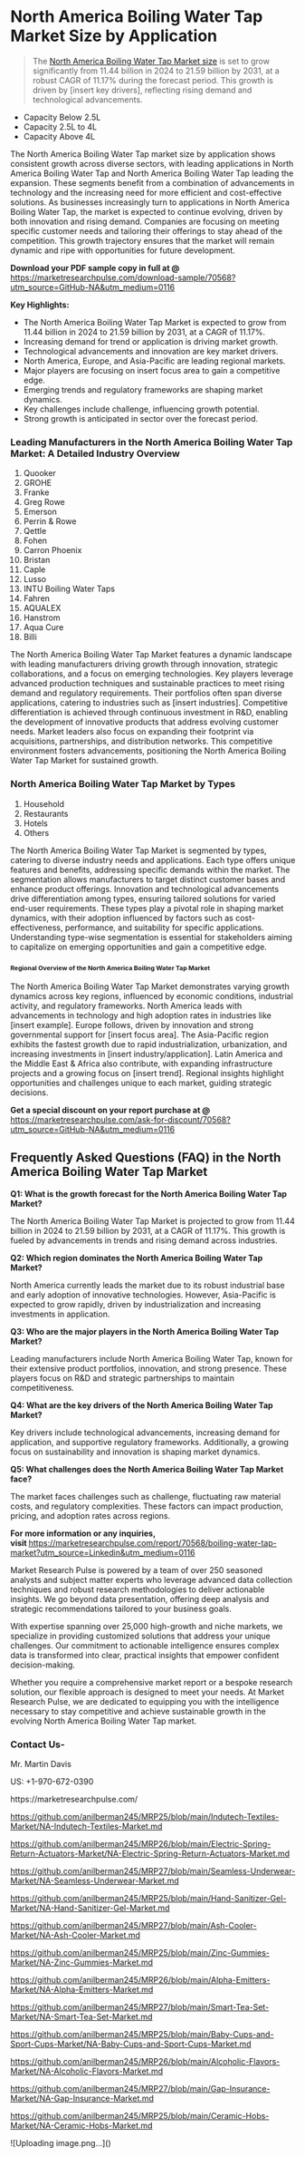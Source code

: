 <h1>North America Boiling Water Tap Market&nbsp;Size by Application</h1><blockquote><p>The <a href="https://marketresearchpulse.com/download-sample/70568?utm_source=GitHub-NA&amp;utm_medium=0116">North America Boiling Water Tap Market size</a> is set to grow significantly from 11.44 billion in 2024 to 21.59 billion by 2031, at a robust CAGR of 11.17% during the forecast period. This growth is driven by [insert key drivers], reflecting rising demand and technological advancements.</p></blockquote><ul><li>Capacity Below 2.5L<li> Capacity 2.5L to 4L<li> Capacity Above 4L</li></ul><p>The North America Boiling Water Tap market size by application shows consistent growth across diverse sectors, with leading applications in North America Boiling Water Tap and North America Boiling Water Tap leading the expansion. These segments benefit from a combination of advancements in technology and the increasing need for more efficient and cost-effective solutions. As businesses increasingly turn to applications in North America Boiling Water Tap, the market is expected to continue evolving, driven by both innovation and rising demand. Companies are focusing on meeting specific customer needs and tailoring their offerings to stay ahead of the competition. This growth trajectory ensures that the market will remain dynamic and ripe with opportunities for future development.</p><p><strong>Download your PDF sample copy in full at @ </strong><a href="https://marketresearchpulse.com/download-sample/70568?utm_source=GitHub-NA&amp;utm_medium=0116">https://marketresearchpulse.com/download-sample/70568?utm_source=GitHub-NA&amp;utm_medium=0116</a></p><p><strong>Key Highlights: </strong></p><ul><li>The North America Boiling Water Tap Market is expected to grow from 11.44 billion in 2024 to 21.59 billion by 2031, at a CAGR of 11.17%.</li><li>Increasing demand for trend or application is driving market growth.</li><li>Technological advancements and innovation are key market drivers.</li><li>North America, Europe, and Asia-Pacific are leading regional markets.</li><li>Major players are focusing on insert focus area to gain a competitive edge.</li><li>Emerging trends and regulatory frameworks are shaping market dynamics.</li><li>Key challenges include challenge, influencing growth potential.</li><li>Strong growth is anticipated in sector over the forecast period.</li></ul><h3>Leading Manufacturers in the North America Boiling Water Tap Market: A Detailed Industry Overview</h3><ol><li>Quooker</li><li>GROHE</li><li>Franke</li><li>Greg Rowe</li><li>Emerson</li><li>Perrin & Rowe</li><li>Qettle</li><li>Fohen</li><li>Carron Phoenix</li><li>Bristan</li><li>Caple</li><li>Lusso</li><li>INTU Boiling Water Taps</li><li>Fahren</li><li>AQUALEX</li><li>Hanstrom</li><li>Aqua Cure</li><li>Billi</li></ol><div class="flex max-w-full flex-col flex-grow"><div class="min-h-8 text-message flex w-full flex-col items-end gap-2 whitespace-normal break-words [.text-message+&amp;]:mt-5" dir="auto" data-message-author-role="assistant" data-message-id="fd8432e4-4910-450d-b182-61b7bfb0a01f" data-message-model-slug="gpt-4o"><div class="flex w-full flex-col gap-1 empty:hidden first:pt-[3px]"><div class="markdown prose w-full break-words dark:prose-invert light"><p>The North America Boiling Water Tap Market features a dynamic landscape with leading manufacturers driving growth through innovation, strategic collaborations, and a focus on emerging technologies. Key players leverage advanced production techniques and sustainable practices to meet rising demand and regulatory requirements. Their portfolios often span diverse applications, catering to industries such as [insert industries]. Competitive differentiation is achieved through continuous investment in R&amp;D, enabling the development of innovative products that address evolving customer needs. Market leaders also focus on expanding their footprint via acquisitions, partnerships, and distribution networks. This competitive environment fosters advancements, positioning the North America Boiling Water Tap Market for sustained growth.</p></div></div></div></div><h3>North America Boiling Water Tap Market by Types</h3><ol><li>Household<li> Restaurants<li> Hotels<li> Others</li></ol><div class="flex max-w-full flex-col flex-grow"><div class="min-h-8 text-message flex w-full flex-col items-end gap-2 whitespace-normal break-words [.text-message+&amp;]:mt-5" dir="auto" data-message-author-role="assistant" data-message-id="084470be-0bb7-4664-bddf-5156b4f41249" data-message-model-slug="gpt-4o-mini"><div class="flex w-full flex-col gap-1 empty:hidden first:pt-[3px]"><div class="markdown prose w-full break-words dark:prose-invert light"><p>The North America Boiling Water Tap Market is segmented by types, catering to diverse industry needs and applications. Each type offers unique features and benefits, addressing specific demands within the market. The segmentation allows manufacturers to target distinct customer bases and enhance product offerings. Innovation and technological advancements drive differentiation among types, ensuring tailored solutions for varied end-user requirements. These types play a pivotal role in shaping market dynamics, with their adoption influenced by factors such as cost-effectiveness, performance, and suitability for specific applications. Understanding type-wise segmentation is essential for stakeholders aiming to capitalize on emerging opportunities and gain a competitive edge.</p></div></div></div></div><h3><span style="font-size: 11px;">Regional Overview of the North America Boiling Water Tap Market</span></h3><div class="flex max-w-full flex-col flex-grow"><div class="min-h-8 text-message flex w-full flex-col items-end gap-2 whitespace-normal break-words [.text-message+&amp;]:mt-5" dir="auto" data-message-author-role="assistant" data-message-id="e9038762-ce64-4e30-91c9-9bd413514231" data-message-model-slug="gpt-4o-mini"><div class="flex w-full flex-col gap-1 empty:hidden first:pt-[3px]"><div class="markdown prose w-full break-words dark:prose-invert light"><p>The North America Boiling Water Tap Market demonstrates varying growth dynamics across key regions, influenced by economic conditions, industrial activity, and regulatory frameworks. North America leads with advancements in technology and high adoption rates in industries like [insert example]. Europe follows, driven by innovation and strong governmental support for [insert focus area]. The Asia-Pacific region exhibits the fastest growth due to rapid industrialization, urbanization, and increasing investments in [insert industry/application]. Latin America and the Middle East &amp; Africa also contribute, with expanding infrastructure projects and a growing focus on [insert trend]. Regional insights highlight opportunities and challenges unique to each market, guiding strategic decisions.</p></div></div></div></div><p><strong>Get a special discount on your report purchase at @ </strong><a href="https://marketresearchpulse.com/ask-for-discount/70568?utm_source=GitHub-NA&amp;utm_medium=0116">https://marketresearchpulse.com/ask-for-discount/70568?utm_source=GitHub-NA&amp;utm_medium=0116</a></p><h2>Frequently Asked Questions (FAQ) in the North America Boiling Water Tap Market</h2><p><strong>Q1: What is the growth forecast for the North America Boiling Water Tap Market?</strong></p><p>The North America Boiling Water Tap Market is projected to grow from 11.44 billion in 2024 to 21.59 billion by 2031, at a CAGR of 11.17%. This growth is fueled by advancements in trends and rising demand across industries.</p><p><strong>Q2: Which region dominates the North America Boiling Water Tap Market?</strong></p><p>North America currently leads the market due to its robust industrial base and early adoption of innovative technologies. However, Asia-Pacific is expected to grow rapidly, driven by industrialization and increasing investments in application.</p><p><strong>Q3: Who are the major players in the North America Boiling Water Tap Market?</strong></p><p>Leading manufacturers include North America Boiling Water Tap, known for their extensive product portfolios, innovation, and strong presence. These players focus on R&amp;D and strategic partnerships to maintain competitiveness.</p><p><strong>Q4: What are the key drivers of the North America Boiling Water Tap Market?</strong></p><p>Key drivers include technological advancements, increasing demand for application, and supportive regulatory frameworks. Additionally, a growing focus on sustainability and innovation is shaping market dynamics.</p><p><strong>Q5: What challenges does the North America Boiling Water Tap Market face?</strong></p><p>The market faces challenges such as challenge, fluctuating raw material costs, and regulatory complexities. These factors can impact production, pricing, and adoption rates across regions.</p><p><strong>For more information or any inquiries, visit&nbsp;</strong><a href="https://marketresearchpulse.com/report/70568/boiling-water-tap-market?utm_source=Linkedin&utm_medium=0116">https://marketresearchpulse.com/report/70568/boiling-water-tap-market?utm_source=Linkedin&utm_medium=0116</a></p><p>Market Research Pulse is powered by a team of over 250 seasoned analysts and subject matter experts who leverage advanced data collection techniques and robust research methodologies to deliver actionable insights. We go beyond data presentation, offering deep analysis and strategic recommendations tailored to your business goals.</p><p>With expertise spanning over 25,000 high-growth and niche markets, we specialize in providing customized solutions that address your unique challenges. Our commitment to actionable intelligence ensures complex data is transformed into clear, practical insights that empower confident decision-making.</p><p>Whether you require a comprehensive market report or a bespoke research solution, our flexible approach is designed to meet your needs. At Market Research Pulse, we are dedicated to equipping you with the intelligence necessary to stay competitive and achieve sustainable growth in the evolving North America Boiling Water Tap market.</p><h3><strong>Contact Us-</strong></h3><p>Mr. Martin Davis</p><p>US: +1-970-672-0390</p><p>https://marketresearchpulse.com/</p><p><a href="https://github.com/anilberman245/MRP25/blob/main/Indutech-Textiles-Market/NA-Indutech-Textiles-Market.md">https://github.com/anilberman245/MRP25/blob/main/Indutech-Textiles-Market/NA-Indutech-Textiles-Market.md</a></p><p><a href="https://github.com/anilberman245/MRP26/blob/main/Electric-Spring-Return-Actuators-Market/NA-Electric-Spring-Return-Actuators-Market.md">https://github.com/anilberman245/MRP26/blob/main/Electric-Spring-Return-Actuators-Market/NA-Electric-Spring-Return-Actuators-Market.md</a></p><p><a href="https://github.com/anilberman245/MRP27/blob/main/Seamless-Underwear-Market/NA-Seamless-Underwear-Market.md">https://github.com/anilberman245/MRP27/blob/main/Seamless-Underwear-Market/NA-Seamless-Underwear-Market.md</a></p><p><a href="https://github.com/anilberman245/MRP25/blob/main/Hand-Sanitizer-Gel-Market/NA-Hand-Sanitizer-Gel-Market.md">https://github.com/anilberman245/MRP25/blob/main/Hand-Sanitizer-Gel-Market/NA-Hand-Sanitizer-Gel-Market.md</a></p><p><a href="https://github.com/anilberman245/MRP27/blob/main/Ash-Cooler-Market/NA-Ash-Cooler-Market.md">https://github.com/anilberman245/MRP27/blob/main/Ash-Cooler-Market/NA-Ash-Cooler-Market.md</a></p><p><a href="https://github.com/anilberman245/MRP25/blob/main/Zinc-Gummies-Market/NA-Zinc-Gummies-Market.md">https://github.com/anilberman245/MRP25/blob/main/Zinc-Gummies-Market/NA-Zinc-Gummies-Market.md</a></p><p><a href="https://github.com/anilberman245/MRP26/blob/main/Alpha-Emitters-Market/NA-Alpha-Emitters-Market.md">https://github.com/anilberman245/MRP26/blob/main/Alpha-Emitters-Market/NA-Alpha-Emitters-Market.md</a></p><p><a href="https://github.com/anilberman245/MRP27/blob/main/Smart-Tea-Set-Market/NA-Smart-Tea-Set-Market.md">https://github.com/anilberman245/MRP27/blob/main/Smart-Tea-Set-Market/NA-Smart-Tea-Set-Market.md</a></p><p><a href="https://github.com/anilberman245/MRP25/blob/main/Baby-Cups-and-Sport-Cups-Market/NA-Baby-Cups-and-Sport-Cups-Market.md">https://github.com/anilberman245/MRP25/blob/main/Baby-Cups-and-Sport-Cups-Market/NA-Baby-Cups-and-Sport-Cups-Market.md</a></p><p><a href="https://github.com/anilberman245/MRP26/blob/main/Alcoholic-Flavors-Market/NA-Alcoholic-Flavors-Market.md">https://github.com/anilberman245/MRP26/blob/main/Alcoholic-Flavors-Market/NA-Alcoholic-Flavors-Market.md</a></p><p><a href="https://github.com/anilberman245/MRP27/blob/main/Gap-Insurance-Market/NA-Gap-Insurance-Market.md">https://github.com/anilberman245/MRP27/blob/main/Gap-Insurance-Market/NA-Gap-Insurance-Market.md</a></p><p><a href="https://github.com/anilberman245/MRP25/blob/main/Ceramic-Hobs-Market/NA-Ceramic-Hobs-Market.md">https://github.com/anilberman245/MRP25/blob/main/Ceramic-Hobs-Market/NA-Ceramic-Hobs-Market.md</a></p>
![Uploading image.png…]()
